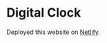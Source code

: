# Digital Clock

Deployed this website on [Netlify](https://digital-clock-application.netlify.app/).